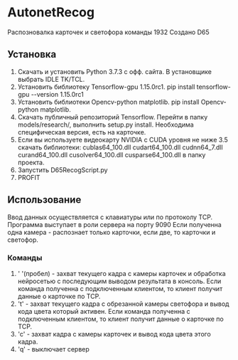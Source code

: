 # AutonetRecog
Распозновалка карточек и светофора команды 1932
Создано D65

## Установка

1. Скачать и установить Python 3.7.3 с офф. сайта. В установщике выбрать IDLE TK/TCL.
2. Установить библиотеку Tensorflow-gpu 1.15.0rc1. pip install tensorflow-gpu --version 1.15.0rc1
3. Установить библиотеки Opencv-python matplotlib. pip install Opencv-python matplotlib.
4. Скачать публичный репозиторий Tensorflow. Перейти в папку models/research/, выполнить setup.py install. Необходима специфическая версия, есть на карточке.
5. Если вы используете видеокарту NVIDIA с CUDA уровня не ниже 3.5 скачать библиотеки:
		cublas64_100.dll
		cudart64_100.dll
		cudnn64_7.dll
		curand64_100.dll
		cusolver64_100.dll
		cusparse64_100.dll
	в папку проекта.
6. Запустить D65RecogScript.py
7. PROFIT

## Использование
Ввод данных осуществляется с клавиатуры или по протоколу TCP. Программа выступает в роли сервера на порту 9090
Если полученна одна камера - распознает только карточки, если две, то карточки и светофор.
### Команды
1. ' '(пробел) - захват текущего кадра с камеры карточек и обработка нейросетью с последующим выводом результата в консоль. Если команда полученна с подключенным клиентом, то клиент получит данные о карточке по TCP.
2. 't' - захват текущего кадра с обрезанной камеры светофора и вывод кода цвета который активен. Если команда полученна с подключенным клиентом, то клиент получит данные о карточке по TCP.
3. 'c' - захват кадра с камеры карточек и вывод кода цвета этого кадра.
4. 'q' - выключает сервер